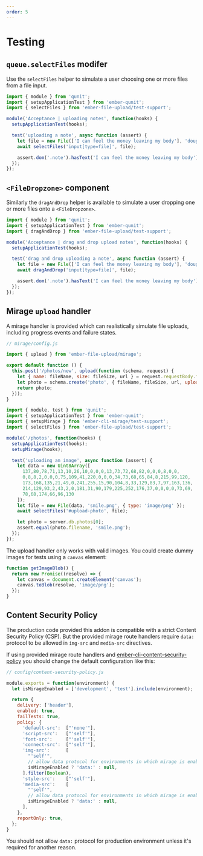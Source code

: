```yaml
---
order: 5
---
```



# Testing

## `queue.selectFiles` modifer

Use the `selectFiles` helper to simulate a user choosing one or more files from a file input.

```js
import { module } from 'qunit';
import { setupApplicationTest } from 'ember-qunit';
import { selectFiles } from 'ember-file-upload/test-support';

module('Acceptance | uploading notes', function(hooks) {
  setupApplicationTest(hooks);

  test('uploading a note', async function (assert) {
    let file = new File(['I can feel the money leaving my body'], 'douglas_coupland.txt', { type: 'text/plain' });
    await selectFiles('input[type=file]', file);

    assert.dom('.note').hasText('I can feel the money leaving my body');
  });
});
```

## `<FileDropzone>` component

Similarly the `dragAndDrop` helper is available to simulate a user dropping one or more files onto a `<FileDropzone>`.

```js
import { module } from 'qunit';
import { setupApplicationTest } from 'ember-qunit';
import { dragAndDrop } from 'ember-file-upload/test-support';

module('Acceptance | drag and drop upload notes', function(hooks) {
  setupApplicationTest(hooks);

  test('drag and drop uploading a note', async function (assert) {
    let file = new File(['I can feel the money leaving my body'], 'douglas_coupland.txt', { type: 'text/plain' });
    await dragAndDrop('input[type=file]', file);

    assert.dom('.note').hasText('I can feel the money leaving my body');
  });
});
```

## Mirage `upload` handler

A mirage handler is provided which can realistically simulate file uploads, including progress events and failure states.

```js
// mirage/config.js

import { upload } from 'ember-file-upload/mirage';

export default function () {
  this.post('/photos/new', upload(function (schema, request) {
    let { name: fileName, size: fileSize, url } = request.requestBody.file;
    let photo = schema.create('photo', { fileName, fileSize, url, uploadedAt: new Date() });
    return photo;
  }));
}
```

```js
import { module, test } from 'qunit';
import { setupApplicationTest } from 'ember-qunit';
import { setupMirage } from 'ember-cli-mirage/test-support';
import { selectFiles } from 'ember-file-upload/test-support';

module('/photos', function(hooks) {
  setupApplicationTest(hooks);
  setupMirage(hooks);

  test('uploading an image', async function (assert) {
    let data = new Uint8Array([
      137,80,78,71,13,10,26,10,0,0,0,13,73,72,68,82,0,0,0,8,0,0,
      0,8,8,2,0,0,0,75,109,41,220,0,0,0,34,73,68,65,84,8,215,99,120,
      173,168,135,21,49,0,241,255,15,90,104,8,33,129,83,7,97,163,136,
      214,129,93,2,43,2,0,181,31,90,179,225,252,176,37,0,0,0,0,73,69,
      78,68,174,66,96,130
    ]);
    let file = new File(data, 'smile.png', { type: 'image/png' });
    await selectFiles('#upload-photo', file);

    let photo = server.db.photos[0];
    assert.equal(photo.filename, 'smile.png');
  });
});
```

The upload handler only works with valid images. You could create dummy images for tests using a `canvas` element:

```js
function getImageBlob() {
  return new Promise((resolve) => {
    let canvas = document.createElement('canvas');
    canvas.toBlob(resolve, 'image/png');
  });
}
```

## Content Security Policy

The production code provided this addon is compatible with a strict Content Security Policy (CSP). But the provided mirage route handlers require `data:` protocol to be allowed in `img-src` and `media-src` directives.

If using provided mirage route handlers and [ember-cli-content-security-policy](https://github.com/rwjblue/ember-cli-content-security-policy#ember-cli-content-security-policy) you should change the default configuration like this:

```js
// config/content-security-policy.js

module.exports = function(environment) {
  let isMirageEnabled = ['development', 'test'].include(environment);

  return {
    delivery: ['header'],
    enabled: true,
    failTests: true,
    policy: {
      'default-src':  ["'none'"],
      'script-src':   ["'self'"],
      'font-src':     ["'self'"],
      'connect-src':  ["'self'"],
      'img-src':      [
        "'self'",
        // allow data protocol for environments in which mirage is enabled
        isMirageEnabled ? 'data:' : null,
      ].filter(Boolean),
      'style-src':    ["'self'"],
      'media-src':    [
        "'self'",
        // allow data protocol for environments in which mirage is enabled
        isMirageEnabled ? 'data:' : null,
      ],
    },
    reportOnly: true,
  };
}
```

You should not allow `data:` protocol for production environment unless it's required for another reason.
